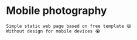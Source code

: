 # Mobile photography

```
Simple static web page based on free template 😄 
Without design for mobile devices 😭
```
